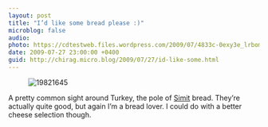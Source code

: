 ```yaml
---
layout: post
title: "I’d like some bread please :)"
microblog: false
audio: 
photo: https://cdtestweb.files.wordpress.com/2009/07/4833c-0exy3e_lrbom7mrzc.jpg
date: 2009-07-27 23:00:00 +0400
guid: http://chirag.micro.blog/2009/07/27/id-like-some.html
---
```

<figure><img alt="19821645" src="https://cdtestweb.files.wordpress.com/2009/07/4833c-0exy3e_lrbom7mrzc.jpg"></figure><p>A pretty common sight around Turkey, the pole of <a href="http://en.wikipedia.org/wiki/Simit" target="_blank">Simit</a> bread. They’re actually quite good, but again I’m a bread lover. I could do with a better cheese selection though.</p>
